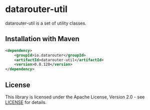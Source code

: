 # datarouter-util

datarouter-util is a set of utility classes.


## Installation with Maven

```xml
<dependency>
	<groupId>io.datarouter</groupId>
	<artifactId>datarouter-util</artifactId>
	<version>0.0.120</version>
</dependency>
```

## License

This library is licensed under the Apache License, Version 2.0 - see [LICENSE](../LICENSE) for details.
